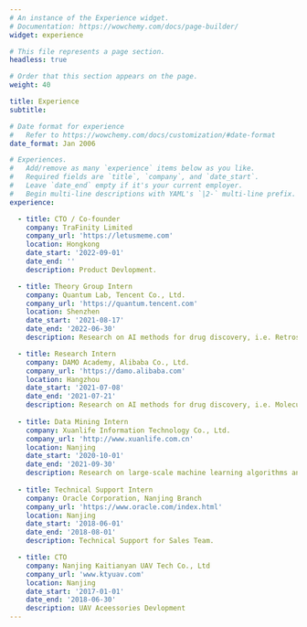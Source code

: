 ```yaml
---
# An instance of the Experience widget.
# Documentation: https://wowchemy.com/docs/page-builder/
widget: experience

# This file represents a page section.
headless: true

# Order that this section appears on the page.
weight: 40

title: Experience
subtitle:

# Date format for experience
#   Refer to https://wowchemy.com/docs/customization/#date-format
date_format: Jan 2006

# Experiences.
#   Add/remove as many `experience` items below as you like.
#   Required fields are `title`, `company`, and `date_start`.
#   Leave `date_end` empty if it's your current employer.
#   Begin multi-line descriptions with YAML's `|2-` multi-line prefix.
experience:

  - title: CTO / Co-founder
    company: TraFinity Limited
    company_url: 'https://letusmeme.com'
    location: Hongkong
    date_start: '2022-09-01'
    date_end: ''
    description: Product Devlopment.

  - title: Theory Group Intern
    company: Quantum Lab, Tencent Co., Ltd.
    company_url: 'https://quantum.tencent.com'
    location: Shenzhen
    date_start: '2021-08-17'
    date_end: '2022-06-30'
    description: Research on AI methods for drug discovery, i.e. Retrosynthesis.

  - title: Research Intern
    company: DAMO Academy, Alibaba Co., Ltd.
    company_url: 'https://damo.alibaba.com'
    location: Hangzhou
    date_start: '2021-07-08'
    date_end: '2021-07-21'
    description: Research on AI methods for drug discovery, i.e. Molecular Docking.
  
  - title: Data Mining Intern
    company: Xuanlife Information Technology Co., Ltd.
    company_url: 'http://www.xuanlife.com.cn'
    location: Nanjing
    date_start: '2020-10-01'
    date_end: '2021-09-30'
    description: Research on large-scale machine learning algorithms and parallel implementation.
        
  - title: Technical Support Intern
    company: Oracle Corporation, Nanjing Branch
    company_url: 'https://www.oracle.com/index.html'
    location: Nanjing
    date_start: '2018-06-01'
    date_end: '2018-08-01'
    description: Technical Support for Sales Team.

  - title: CTO
    company: Nanjing Kaitianyan UAV Tech Co., Ltd
    company_url: 'www.ktyuav.com'
    location: Nanjing
    date_start: '2017-01-01'
    date_end: '2018-06-30'
    description: UAV Aceessories Devlopment
---
```

